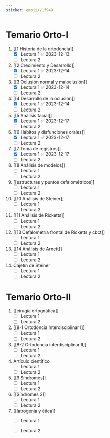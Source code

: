 ```yaml
---
sticker: emoji//1f949
---
```

# Temario Orto-I
1. [[1 Historia de la ortodoncia]]
	- [x] Lectura 1 ✅ 2023-12-13
	- [ ] Lectura 2
1. [[2 Crecimiento y Desarrollo]]
	- [x] Lectura 1 ✅ 2023-12-14
	- [ ] Lectura 2
2. [[3 Oclusión normal y maloclusión]]
	- [x] Lectura 1 ✅ 2023-12-14
	- [ ] Lectura 2
3. [[4 Desarrollo de la oclusión]]
	- [x] Lectura 1 ✅ 2023-12-14
	- [ ] Lectura 2
4. [[5 Análisis facial]]
	- [x] Lectura 1 ✅ 2023-12-17
	- [ ] Lectura 2
5. [[6 Hábitos y disfunciones orales]]
	- [x] Lectura 1 ✅ 2023-12-17
	- [ ] Lectura 2
6. [[7 Toma de registros]]
	- [x] Lectura 1 ✅ 2023-12-17
	- [ ] Lectura 2
7. [[8 Análisis de modelos]]
	- [ ] Lectura 1
	- [ ] Lectura 2
8. [[estructuras y puntos cefalométricos]]
	- [ ] Lectura 1
	- [ ] Lectura 2
9. [[10 Análisis de Steiner]]
	- [ ] Lectura 1
	- [ ] Lectura 2
10. [[11 Análisis de Ricketts]]
	- [ ] Lectura 1
	- [ ] Lectura 2
11. [[13 Cefalometría frontal de Ricketts y cbct]]
	- [ ] Lectura 1
	- [ ] Lectura 2
12. [[14 Análisis de Arnett]]
	- [ ] Lectura 1
	- [ ] Lectura 2
13. Cajetín de Steiner
	- [ ] Lectura 1
	- [ ] Lectura 2

# Temario Orto-II
1. [[cirugía ortognática]]
	- [ ] Lectura 1
	- [ ] Lectura 2
 2. [[8-1 Ortodoncia Interdisciplinar I]]
	- [ ] Lectura 1
	- [ ] Lectura 2
 3. [[8-2 Ortodoncia interdisciplinar II]]
	- [ ] Lectura 1
	- [ ] Lectura 2
 4. Artículo científico
	- [ ] Lectura 1
	- [ ] Lectura 2
 5. [[9 Síndromes]]
	- [ ] Lectura 1
	- [ ] Lectura 2
 6. [[Síndromes 2]]
	- [ ] Lectura 1
	- [ ] Lectura 2
 7. [[Iatrogenia y ética]]
	- [ ] Lectura 1
	- [ ] Lectura 2

